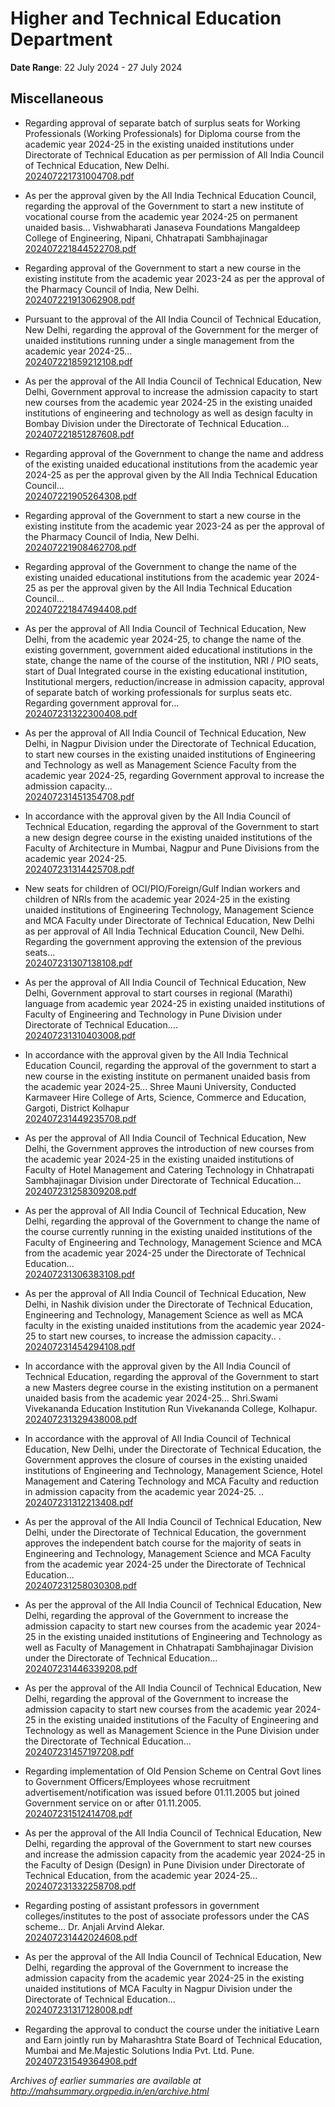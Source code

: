 # Higher and Technical Education Department

**Date Range**: 22 July 2024 - 27 July 2024


## Miscellaneous
- Regarding approval of separate batch of surplus seats for Working Professionals (Working Professionals) for Diploma course from the academic year 2024-25 in the existing unaided institutions under Directorate of Technical Education as per permission of All India Council of Technical Education, New Delhi.\
  [202407221731004708.pdf](https://gr.maharashtra.gov.in/Site/Upload/Government%20Resolutions/English/202407221731004708.pdf)

- As per the approval given by the All India Technical Education Council, regarding the approval of the Government to start a new institute of vocational course from the academic year 2024-25 on permanent unaided basis... Vishwabharati Janaseva Foundations Mangaldeep College of Engineering, Nipani, Chhatrapati Sambhajinagar\
  [202407221844522708.pdf](https://gr.maharashtra.gov.in/Site/Upload/Government%20Resolutions/English/202407221844522708.pdf)

- Regarding approval of the Government to start a new course in the existing institute from the academic year 2023-24 as per the approval of the Pharmacy Council of India, New Delhi.\
  [202407221913062908.pdf](https://gr.maharashtra.gov.in/Site/Upload/Government%20Resolutions/English/202407221913062908.pdf)

- Pursuant to the approval of the All India Council of Technical Education, New Delhi, regarding the approval of the Government for the merger of unaided institutions running under a single management from the academic year 2024-25...\
  [202407221859212108.pdf](https://gr.maharashtra.gov.in/Site/Upload/Government%20Resolutions/English/202407221859212108.pdf)

- As per the approval of the All India Council of Technical Education, New Delhi, Government approval to increase the admission capacity to start new courses from the academic year 2024-25 in the existing unaided institutions of engineering and technology as well as design faculty in Bombay Division under the Directorate of Technical Education...\
  [202407221851287608.pdf](https://gr.maharashtra.gov.in/Site/Upload/Government%20Resolutions/English/202407221851287608.pdf)

- Regarding approval of the Government to change the name and address of the existing unaided educational institutions from the academic year 2024-25 as per the approval given by the All India Technical Education Council...\
  [202407221905264308.pdf](https://gr.maharashtra.gov.in/Site/Upload/Government%20Resolutions/English/202407221905264308.pdf)

- Regarding approval of the Government to start a new course in the existing institute from the academic year 2023-24 as per the approval of the Pharmacy Council of India, New Delhi.\
  [202407221908462708.pdf](https://gr.maharashtra.gov.in/Site/Upload/Government%20Resolutions/English/202407221908462708.pdf)

- Regarding approval of the Government to change the name of the existing unaided educational institutions from the academic year 2024-25 as per the approval given by the All India Technical Education Council...\
  [202407221847494408.pdf](https://gr.maharashtra.gov.in/Site/Upload/Government%20Resolutions/English/202407221847494408.pdf)

- As per the approval of All India Council of Technical Education, New Delhi, from the academic year 2024-25, to change the name of the existing government, government aided educational institutions in the state, change the name of the course of the institution, NRI / PIO seats, start of Dual Integrated course in the existing educational institution, Institutional mergers, reduction/increase in admission capacity, approval of separate batch of working professionals for surplus seats etc. Regarding government approval for...\
  [202407231322300408.pdf](https://gr.maharashtra.gov.in/Site/Upload/Government%20Resolutions/English/202407231322300408.pdf)

- As per the approval of All India Council of Technical Education, New Delhi, in Nagpur Division under the Directorate of Technical Education, to start new courses in the existing unaided institutions of Engineering and Technology as well as Management Science Faculty from the academic year 2024-25, regarding Government approval to increase the admission capacity...\
  [202407231451354708.pdf](https://gr.maharashtra.gov.in/Site/Upload/Government%20Resolutions/English/202407231451354708.pdf)

- In accordance with the approval given by the All India Council of Technical Education, regarding the approval of the Government to start a new design degree course in the existing unaided institutions of the Faculty of Architecture in Mumbai, Nagpur and Pune Divisions from the academic year 2024-25.\
  [202407231314425708.pdf](https://gr.maharashtra.gov.in/Site/Upload/Government%20Resolutions/English/202407231314425708.pdf)

- New seats for children of OCI/PIO/Foreign/Gulf Indian workers and children of NRIs from the academic year 2024-25 in the existing unaided institutions of Engineering  Technology, Management Science and MCA Faculty under Directorate of Technical Education, New Delhi as per approval of All India Technical Education Council, New Delhi. Regarding the government approving the extension of the previous seats...\
  [202407231307138108.pdf](https://gr.maharashtra.gov.in/Site/Upload/Government%20Resolutions/English/202407231307138108.pdf)

- As per the approval of All India Council of Technical Education, New Delhi, Government approval to start courses in regional (Marathi) language from academic year 2024-25 in existing unaided institutions of Faculty of Engineering and Technology in Pune Division under Directorate of Technical Education....\
  [202407231310403008.pdf](https://gr.maharashtra.gov.in/Site/Upload/Government%20Resolutions/English/202407231310403008.pdf)

- In accordance with the approval given by the All India Technical Education Council, regarding the approval of the government to start a new course in the existing institute on permanent unaided basis from the academic year 2024-25... Shree Mauni University, Conducted Karmaveer Hire College of Arts, Science, Commerce and Education, Gargoti, District Kolhapur\
  [202407231449235708.pdf](https://gr.maharashtra.gov.in/Site/Upload/Government%20Resolutions/English/202407231449235708.pdf)

- As per the approval of All India Council of Technical Education, New Delhi, the Government approves the introduction of new courses from the academic year 2024-25 in the existing unaided institutions of Faculty of Hotel Management and Catering Technology in Chhatrapati Sambhajinagar Division under Directorate of Technical Education...\
  [202407231258309208.pdf](https://gr.maharashtra.gov.in/Site/Upload/Government%20Resolutions/English/202407231258309208.pdf)

- As per the approval of All India Council of Technical Education, New Delhi, regarding the approval of the Government to change the name of the course currently running in the existing unaided institutions of the Faculty of Engineering and Technology, Management Science and MCA from the academic year 2024-25 under the Directorate of Technical Education...\
  [202407231306383108.pdf](https://gr.maharashtra.gov.in/Site/Upload/Government%20Resolutions/English/202407231306383108.pdf)

- As per the approval of All India Council of Technical Education, New Delhi, in Nashik division under the Directorate of Technical Education, Engineering and Technology, Management Science as well as MCA faculty in the existing unaided institutions from the academic year 2024-25 to start new courses, to increase the admission capacity.. .\
  [202407231454294108.pdf](https://gr.maharashtra.gov.in/Site/Upload/Government%20Resolutions/English/202407231454294108.pdf)

- In accordance with the approval given by the All India Council of Technical Education, regarding the approval of the Government to start a new Masters degree course in the existing institution on a permanent unaided basis from the academic year 2024-25... Shri.Swami Vivekananda Education Institution Run Vivekananda College, Kolhapur.\
  [202407231329438008.pdf](https://gr.maharashtra.gov.in/Site/Upload/Government%20Resolutions/English/202407231329438008.pdf)

- In accordance with the approval of All India Council of Technical Education, New Delhi, under the Directorate of Technical Education, the Government approves the closure of courses in the existing unaided institutions of Engineering and Technology, Management Science, Hotel Management and Catering Technology and MCA Faculty and reduction in admission capacity from the academic year 2024-25. ..\
  [202407231312213408.pdf](https://gr.maharashtra.gov.in/Site/Upload/Government%20Resolutions/English/202407231312213408.pdf)

- As per the approval of the All India Council of Technical Education, New Delhi, under the Directorate of Technical Education, the government approves the independent batch course for the majority of seats in Engineering and Technology, Management Science and MCA Faculty from the academic year 2024-25 under the Directorate of Technical Education...\
  [202407231258030308.pdf](https://gr.maharashtra.gov.in/Site/Upload/Government%20Resolutions/English/202407231258030308.pdf)

- As per the approval of the All India Council of Technical Education, New Delhi, regarding the approval of the Government to increase the admission capacity to start new courses from the academic year 2024-25 in the existing unaided institutions of Engineering and Technology as well as Faculty of Management in Chhatrapati Sambhajinagar Division under the Directorate of Technical Education...\
  [202407231446339208.pdf](https://gr.maharashtra.gov.in/Site/Upload/Government%20Resolutions/English/202407231446339208.pdf)

- As per the approval of the All India Council of Technical Education, New Delhi, regarding the approval of the Government to increase the admission capacity to start new courses from the academic year 2024-25 in the existing unaided institutions of the Faculty of Engineering and Technology as well as Management Science in the Pune Division under the Directorate of Technical Education...\
  [202407231457197208.pdf](https://gr.maharashtra.gov.in/Site/Upload/Government%20Resolutions/English/202407231457197208.pdf)

- Regarding implementation of Old Pension Scheme on Central Govt lines to Government Officers/Employees whose recruitment advertisement/notification was issued before 01.11.2005 but joined Government service on or after 01.11.2005.\
  [202407231512414708.pdf](https://gr.maharashtra.gov.in/Site/Upload/Government%20Resolutions/English/202407231512414708.pdf)

- As per the approval of the All India Council of Technical Education, New Delhi, regarding the approval of the Government to start new courses and increase the admission capacity from the academic year 2024-25 in the Faculty of Design (Design) in Pune Division under Directorate of Technical Education, from the academic year 2024-25...\
  [202407231332258708.pdf](https://gr.maharashtra.gov.in/Site/Upload/Government%20Resolutions/English/202407231332258708.pdf)

- Regarding posting of assistant professors in government colleges/institutes to the post of associate professors under the CAS scheme... Dr. Anjali Arvind Alekar.\
  [202407231442024608.pdf](https://gr.maharashtra.gov.in/Site/Upload/Government%20Resolutions/English/202407231442024608.pdf)

- As per the approval of the All India Council of Technical Education, New Delhi, regarding the approval of the Government to increase the admission capacity from the academic year 2024-25 in the existing unaided institutions of MCA Faculty in Nagpur Division under the Directorate of Technical Education...\
  [202407231317128008.pdf](https://gr.maharashtra.gov.in/Site/Upload/Government%20Resolutions/English/202407231317128008.pdf)

- Regarding the approval to conduct the course under the initiative Learn and Earn jointly run by Maharashtra State Board of Technical Education, Mumbai and Me.Majestic Solutions India Pvt. Ltd. Pune.\
  [202407231549364908.pdf](https://gr.maharashtra.gov.in/Site/Upload/Government%20Resolutions/English/202407231549364908.pdf)


*Archives of earlier summaries are available at http://mahsummary.orgpedia.in/en/archive.html*